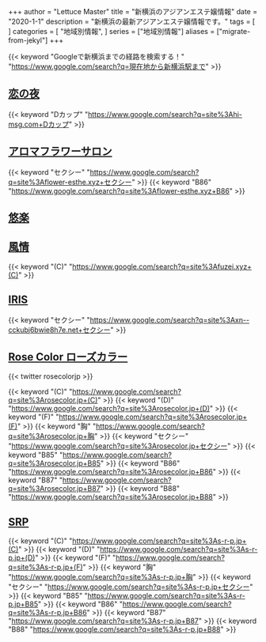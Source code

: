 +++
author = "Lettuce Master"
title = "新横浜のアジアンエステ嬢情報"
date = "2020-1-1"
description = "新横浜の最新アジアンエステ嬢情報です。"
tags = [
]
categories = [
    "地域別情報",
]
series = ["地域別情報"]
aliases = ["migrate-from-jekyl"]
+++

{{< keyword "Googleで新横浜までの経路を検索する！" "https://www.google.com/search?q=現在地から新横浜駅まで" >}}

## [恋の夜](http://hi-msg.com/koinoyoru/)
{{< keyword "Dカップ" "https://www.google.com/search?q=site%3Ahi-msg.com+Dカップ" >}} 

## [アロマフラワーサロン](http://flower-esthe.xyz/)
{{< keyword "セクシー" "https://www.google.com/search?q=site%3Aflower-esthe.xyz+セクシー" >}} {{< keyword "B86" "https://www.google.com/search?q=site%3Aflower-esthe.xyz+B86" >}} 

## [悠楽](http://yuraku.tokyo/)


## [風情](http://fuzei.xyz/)
{{< keyword "(C)" "https://www.google.com/search?q=site%3Afuzei.xyz+(C)" >}} 

## [IRIS](http://xn--cckubj6bwie8h7e.net/)
{{< keyword "セクシー" "https://www.google.com/search?q=site%3Axn--cckubj6bwie8h7e.net+セクシー" >}} 

## [Rose Color ローズカラー](https://rosecolor.jp/)


{{< twitter rosecolorjp >}}

{{< keyword "(C)" "https://www.google.com/search?q=site%3Arosecolor.jp+(C)" >}} {{< keyword "(D)" "https://www.google.com/search?q=site%3Arosecolor.jp+(D)" >}} {{< keyword "(F)" "https://www.google.com/search?q=site%3Arosecolor.jp+(F)" >}} {{< keyword "胸" "https://www.google.com/search?q=site%3Arosecolor.jp+胸" >}} {{< keyword "セクシー" "https://www.google.com/search?q=site%3Arosecolor.jp+セクシー" >}} {{< keyword "B85" "https://www.google.com/search?q=site%3Arosecolor.jp+B85" >}} {{< keyword "B86" "https://www.google.com/search?q=site%3Arosecolor.jp+B86" >}} {{< keyword "B87" "https://www.google.com/search?q=site%3Arosecolor.jp+B87" >}} {{< keyword "B88" "https://www.google.com/search?q=site%3Arosecolor.jp+B88" >}} 

## [SRP](https://s-r-p.jp/)
{{< keyword "(C)" "https://www.google.com/search?q=site%3As-r-p.jp+(C)" >}} {{< keyword "(D)" "https://www.google.com/search?q=site%3As-r-p.jp+(D)" >}} {{< keyword "(F)" "https://www.google.com/search?q=site%3As-r-p.jp+(F)" >}} {{< keyword "胸" "https://www.google.com/search?q=site%3As-r-p.jp+胸" >}} {{< keyword "セクシー" "https://www.google.com/search?q=site%3As-r-p.jp+セクシー" >}} {{< keyword "B85" "https://www.google.com/search?q=site%3As-r-p.jp+B85" >}} {{< keyword "B86" "https://www.google.com/search?q=site%3As-r-p.jp+B86" >}} {{< keyword "B87" "https://www.google.com/search?q=site%3As-r-p.jp+B87" >}} {{< keyword "B88" "https://www.google.com/search?q=site%3As-r-p.jp+B88" >}} 

